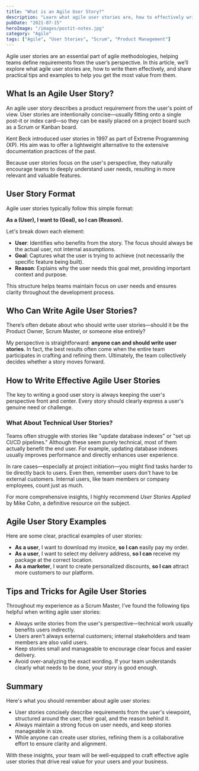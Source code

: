 ```yaml
---
title: "What is an Agile User Story?"
description: "Learn what agile user stories are, how to effectively write them, and practical tips and examples to get the most value from them."
pubDate: "2021-07-15"
heroImage: "/images/postit-notes.jpg"
category: "Agile"
tags: ["Agile", "User Stories", "Scrum", "Product Management"]
---
```


Agile user stories are an essential part of agile methodologies, helping teams define requirements from the user’s perspective. In this article, we’ll explore what agile user stories are, how to write them effectively, and share practical tips and examples to help you get the most value from them.

## What Is an Agile User Story?

An agile user story describes a product requirement from the user's point of view. User stories are intentionally concise—usually fitting onto a single post-it or index card—so they can be easily placed on a project board such as a Scrum or Kanban board.

Kent Beck introduced user stories in 1997 as part of Extreme Programming (XP). His aim was to offer a lightweight alternative to the extensive documentation practices of the past.

Because user stories focus on the user's perspective, they naturally encourage teams to deeply understand user needs, resulting in more relevant and valuable features.

## User Story Format

Agile user stories typically follow this simple format:

**As a (User), I want to (Goal), so I can (Reason).**

Let's break down each element:

- **User**: Identifies who benefits from the story. The focus should always be the actual user, not internal assumptions.
- **Goal**: Captures what the user is trying to achieve (not necessarily the specific feature being built).
- **Reason**: Explains why the user needs this goal met, providing important context and purpose.

This structure helps teams maintain focus on user needs and ensures clarity throughout the development process.

## Who Can Write Agile User Stories?

There’s often debate about who should write user stories—should it be the Product Owner, Scrum Master, or someone else entirely?

My perspective is straightforward: **anyone can and should write user stories**. In fact, the best results often come when the entire team participates in crafting and refining them. Ultimately, the team collectively decides whether a story moves forward.

## How to Write Effective Agile User Stories

The key to writing a good user story is always keeping the user's perspective front and center. Every story should clearly express a user's genuine need or challenge.

### What About Technical User Stories?

Teams often struggle with stories like "update database indexes" or "set up CI/CD pipelines." Although these seem purely technical, most of them actually benefit the end user. For example, updating database indexes usually improves performance and directly enhances user experience.

In rare cases—especially at project initiation—you might find tasks harder to tie directly back to users. Even then, remember users don't have to be external customers. Internal users, like team members or company employees, count just as much.

For more comprehensive insights, I highly recommend *User Stories Applied* by Mike Cohn, a definitive resource on the subject.

## Agile User Story Examples

Here are some clear, practical examples of user stories:

- **As a user**, I want to download my invoice, **so I can** easily pay my order.
- **As a user**, I want to select my delivery address, **so I can** receive my package at the correct location.
- **As a marketer**, I want to create personalized discounts, **so I can** attract more customers to our platform.

## Tips and Tricks for Agile User Stories

Throughout my experience as a Scrum Master, I’ve found the following tips helpful when writing agile user stories:

- Always write stories from the user's perspective—technical work usually benefits users indirectly.
- Users aren't always external customers; internal stakeholders and team members are also valid users.
- Keep stories small and manageable to encourage clear focus and easier delivery.
- Avoid over-analyzing the exact wording. If your team understands clearly what needs to be done, your story is good enough.

## Summary

Here's what you should remember about agile user stories:

- User stories concisely describe requirements from the user's viewpoint, structured around the user, their goal, and the reason behind it.
- Always maintain a strong focus on user needs, and keep stories manageable in size.
- While anyone can create user stories, refining them is a collaborative effort to ensure clarity and alignment.

With these insights, your team will be well-equipped to craft effective agile user stories that drive real value for your users and your business.
